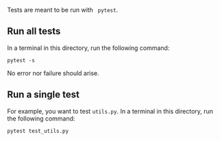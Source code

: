 Tests are meant to be run with ` pytest`.

Run all tests
-------------

In a terminal in this directory, run the following command:
```
pytest -s
```
No error nor failure should arise.

Run a single test
-----------------

For example, you want to test `utils.py`. In a terminal in this directory, run the following command:
```
pytest test_utils.py
```
